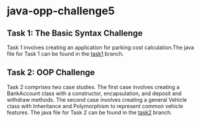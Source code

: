 # java-opp-challenge5

## Task 1: The Basic Syntax Challenge
  Task 1 involves creating an application for parking cost calculation.The java file for Task 1 can be found in the [task1](https://github.com/pitears/java-oop-challenge5/tree/task1/src/main/java/org/example) branch.
  
## Task 2: OOP Challenge
  Task 2 comprises two case studies. The first case involves creating a BankAccount class with a constructor, encapsulation, and deposit and withdraw methods. The second case involves creating a general Vehicle class with Inheritance and Polymorphism to represent common vehicle features. The java file for Task 2 can be found in the [task2](https://github.com/pitears/java-oop-challenge5/tree/task2/src/main/java/org/example) branch.
  
